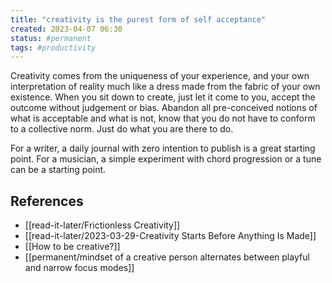 ```yaml
---
title: "creativity is the purest form of self acceptance"
created: 2023-04-07 06:30
status: #permanent
tags: #productivity
---
```


Creativity comes from the uniqueness of your experience, and your own interpretation of reality much like a dress made from the fabric of your own existence. When you sit down to create, just let it come to you, accept the outcome without judgement or bias. Abandon all pre-conceived notions of what is acceptable and what is not, know that you do not have to conform to a collective norm. Just do what you are there to do.

For a writer, a daily journal with zero intention to publish is a great starting point. For a musician, a simple experiment with chord progression or a tune can be a starting point.

## References

- [[read-it-later/Frictionless Creativity]]
- [[read-it-later/2023-03-29-Creativity Starts Before Anything Is Made]]
- [[How to be creative?]]
- [[permanent/mindset of a creative person alternates between playful and narrow focus modes]]